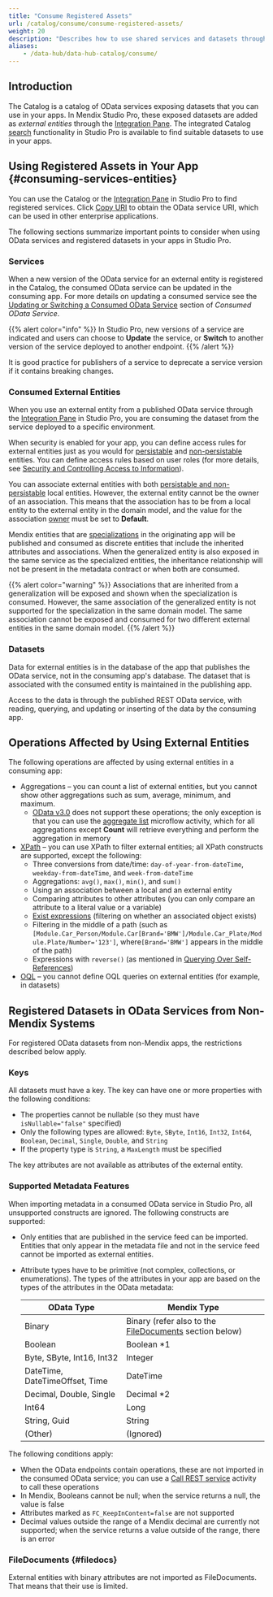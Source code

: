 ```yaml
---
title: "Consume Registered Assets"
url: /catalog/consume/consume-registered-assets/
weight: 20
description: "Describes how to use shared services and datasets through the Catalog."
aliases:
    - /data-hub/data-hub-catalog/consume/
---
```


## Introduction

The Catalog is a catalog of OData services exposing datasets that you can use in your apps. In Mendix Studio Pro, these exposed datasets are added as *external entities* through the [Integration Pane](/refguide/integration-pane/). The integrated Catalog [search](/catalog/search/) functionality in Studio Pro is available to find suitable datasets to use in your apps. 

## Using Registered Assets in Your App {#consuming-services-entities}

You can use the Catalog or the [Integration Pane](/refguide/integration-pane/) in Studio Pro to find registered services. Click [Copy URI](/catalog/manage/search/#service-details) to obtain the OData service URI, which can be used in other enterprise applications.

The following sections summarize important points to consider when using OData services and registered datasets in your apps in Studio Pro.

### Services

When a new version of the OData service for an external entity is registered in the Catalog, the consumed OData service can be updated in the consuming app. For more details on updating a consumed service see the [Updating or Switching a Consumed OData Service](/refguide/consumed-odata-service/#updating) section of *Consumed OData Service*.

{{% alert color="info" %}}
In Studio Pro, new versions of a service are indicated and users can choose to **Update** the service, or **Switch** to another version of the service deployed to another endpoint.
{{% /alert %}}

It is good practice for publishers of a service to deprecate a service version if it contains breaking changes. 

### Consumed External Entities

When you use an external entity from a published OData service through the [Integration Pane](/refguide/integration-pane/) in Studio Pro, you are consuming the dataset from the service deployed to a specific environment. 

When security is enabled for your app, you can define access rules for external entities just as you would for [persistable](/refguide/persistability/#persistable) and [non-persistable](/refguide/persistability/#non-persistable) entities. You can define access rules based on user roles (for more details, see [Security and Controlling Access to Information](/catalog/security/)).

You can associate external entities with both [persistable and non-persistable](/refguide/persistability/) local entities. However, the external entity cannot be the owner of an association. This means that the association has to be from a local entity to the external entity in the domain model, and the value for the association [owner](/refguide/associations/#ownership) must be set to **Default**.

Mendix entities that are [specializations](/refguide/generalization-and-association/) in the originating app will be published and consumed as discrete entities that include the inherited attributes and associations. When the generalized entity is also exposed in the same service as the specialized entities, the inheritance relationship will not be present in the metadata contract or when both are consumed. 

{{% alert color="warning" %}}
Associations that are inherited from a generalization will be exposed and shown when the specialization is consumed. However, the same association of the generalized entity is not supported for the specialization in the same domain model. The same association cannot be exposed and consumed for two different external entities in the same domain model.
{{% /alert %}}

### Datasets

Data for external entities is in the database of the app that publishes the OData service, not in the consuming app's database. The dataset that is associated with the consumed entity is maintained in the publishing app.

Access to the data is through the published REST OData service, with reading, querying, and updating or inserting of the data by the consuming app.

## Operations Affected by Using External Entities

The following operations are affected by using external entities in a consuming app:

* Aggregations – you can count a list of external entities, but you cannot show other aggregations such as sum, average, minimum, and maximum.
    * [OData v3.0](https://www.odata.org/documentation/odata-version-3-0/) does not support these operations; the only exception is that you can use the [aggregate list](/refguide/aggregate-list/) microflow activity, which for all aggregations except **Count** will retrieve everything and perform the aggregation in memory
* [XPath](/refguide/xpath/) – you can use XPath to filter external entities; all XPath constructs are supported, except the following:
    * Three conversions from date/time: `day-of-year-from-dateTime`, `weekday-from-dateTime`, and `week-from-dateTime`
    * Aggregations: `avg()`, `max()`, `min()`, and `sum()`
    * Using an association between a local and an external entity
    * Comparing attributes to other attributes (you can only compare an attribute to a literal value or a variable)
    * [Exist expressions](/refguide/xpath-expressions/#exist) (filtering on whether an associated object exists)
    * Filtering in the middle of a path (such as `[Module.Car_Person/Module.Car[Brand='BMW']/Module.Car_Plate/Module.Plate/Number='123']`, where`[Brand='BMW']` appears in the middle of the path)
    * Expressions with `reverse()` (as mentioned in [Querying Over Self-References](/refguide/query-over/))
* [OQL](/refguide/oql/) – you cannot define OQL queries on external entities (for example, in datasets)

## Registered Datasets in OData Services from Non-Mendix Systems

For registered OData datasets from non-Mendix apps, the restrictions described below apply.

### Keys

All datasets must have a key. The key can have one or more properties with the following conditions:

* The properties cannot be nullable (so they must have `isNullable="false"` specified)
* Only the following types are allowed: `Byte`, `SByte`, `Int16`, `Int32`, `Int64`, `Boolean`, `Decimal`, `Single`, `Double`, and `String`
* If the property type is `String`, a `MaxLength` must be specified

The key attributes are not available as attributes of the external entity.

### Supported Metadata Features

When importing metadata in a consumed OData service in Studio Pro, all unsupported constructs are ignored. The following constructs are supported:

* Only entities that are published in the service feed can be imported. Entities that only appear in the metadata file and not in the service feed cannot be imported as external entities.
* Attribute types have to be primitive (not complex, collections, or enumerations). The types of the attributes in your app are based on the types of the attributes in the OData metadata:

    | OData Type | Mendix Type |
    | --- | --- |
    | Binary | Binary (refer also to the [FileDocuments](#filedocs) section below) |
    | Boolean | Boolean \*1 |
    | Byte, SByte, Int16, Int32 | Integer |
    | DateTime, DateTimeOffset, Time | DateTime |
    | Decimal, Double, Single | Decimal \*2 |
    | Int64 | Long |
    | String, Guid | String |
    | (Other) | (Ignored) |

The following conditions apply:

* When the OData endpoints contain operations, these are not imported in the consumed OData service; you can use a [Call REST service](/refguide/call-rest-action/) activity to call these operations
* In Mendix, Booleans cannot be null; when the service returns a null, the value is false
* Attributes marked as `FC_KeepInContent=false` are not supported
* Decimal values outside the range of a Mendix decimal are currently not supported; when the service returns a value outside of the range, there is an error

### FileDocuments {#filedocs}

External entities with binary attributes are not imported as FileDocuments. That means that their use is limited.
